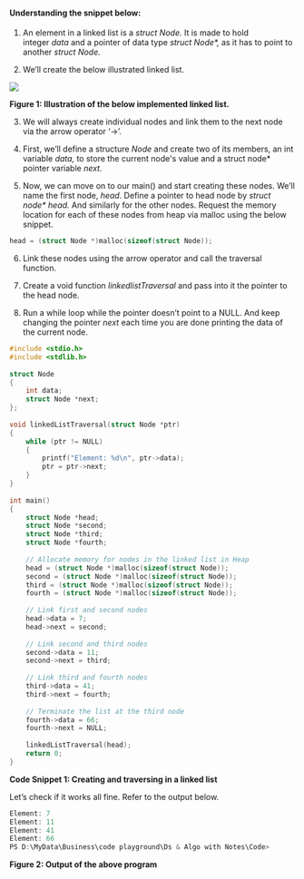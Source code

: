 
#### Understanding the snippet below:

1. An element in a linked list is a _struct Node._ It is made to hold integer _data_ and a pointer of data type _struct Node*,_ as it has to point to another _struct Node._ 

2. We’ll create the below illustrated linked list.

![](https://cwh-full-next-space.fra1.digitaloceanspaces.com/videos/data-structures-and-algorithms-in-hindi-14/Image_1.webp)

**Figure 1: Illustration of the below implemented linked list.**

3. We will always create individual nodes and link them to the next node via the arrow operator ‘→’.

4. First, we’ll define a structure _Node_ and create two of its members, an int variable _data,_ to store the current node's value and a struct node* pointer variable _next._ 

5. Now, we can move on to our main() and start creating these nodes. We’ll name the first node, _head._ Define a pointer to head node by _struct node* head._ And similarly for the other nodes. Request the memory location for each of these nodes from heap via malloc using the below snippet.

```c
head = (struct Node *)malloc(sizeof(struct Node));
```

6. Link these nodes using the arrow operator and call the traversal function.

7. Create a void function _linkedlistTraversal_ and pass into it the pointer to the head node.

8. Run a while loop while the pointer doesn’t point to a NULL. And keep changing the pointer _next_ each time you are done printing the data of the current node.

```c
#include <stdio.h>
#include <stdlib.h>
 
struct Node
{
    int data;
    struct Node *next;
};
 
void linkedListTraversal(struct Node *ptr)
{
    while (ptr != NULL)
    {
        printf("Element: %d\n", ptr->data);
        ptr = ptr->next;
    }
}
 
int main()
{
    struct Node *head;
    struct Node *second;
    struct Node *third;
    struct Node *fourth;
 
    // Allocate memory for nodes in the linked list in Heap
    head = (struct Node *)malloc(sizeof(struct Node));
    second = (struct Node *)malloc(sizeof(struct Node));
    third = (struct Node *)malloc(sizeof(struct Node));
    fourth = (struct Node *)malloc(sizeof(struct Node));
 
    // Link first and second nodes
    head->data = 7;
    head->next = second;
 
    // Link second and third nodes
    second->data = 11;
    second->next = third;
 
    // Link third and fourth nodes
    third->data = 41;
    third->next = fourth;
 
    // Terminate the list at the third node
    fourth->data = 66;
    fourth->next = NULL;
 
    linkedListTraversal(head);
    return 0;
}
```

**Code Snippet 1: Creating and traversing in a linked list**

Let’s check if it works all fine. Refer to the output below.

```c
Element: 7
Element: 11
Element: 41
Element: 66
PS D:\MyData\Business\code playground\Ds & Algo with Notes\Code>
```

**Figure 2: Output of the above program**

